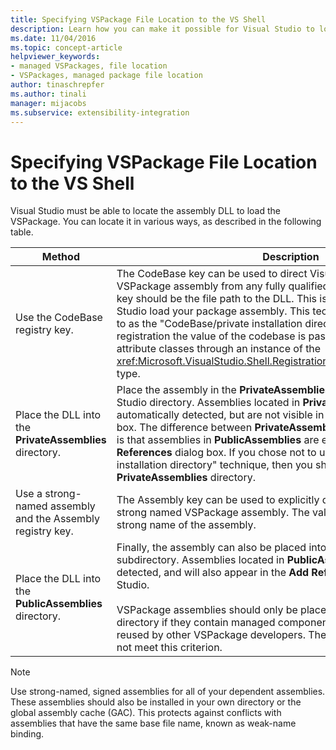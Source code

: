 ```yaml
---
title: Specifying VSPackage File Location to the VS Shell
description: Learn how you can make it possible for Visual Studio to locate the assembly DLL to load the VSPackage.
ms.date: 11/04/2016
ms.topic: concept-article
helpviewer_keywords:
- managed VSPackages, file location
- VSPackages, managed package file location
author: tinaschrepfer
ms.author: tinali
manager: mijacobs
ms.subservice: extensibility-integration
---
```

# Specifying VSPackage File Location to the VS Shell

Visual Studio must be able to locate the assembly DLL to load the VSPackage. You can locate it in various ways, as described in the following table.

| Method | Description |
| - | - |
| Use the CodeBase registry key. | The CodeBase key can be used to direct Visual Studio to load the VSPackage assembly from any fully qualified file path. The value of the key should be the file path to the DLL. This is the best way to have Visual Studio load your package assembly. This technique is sometimes referred to as the "CodeBase/private installation directory technique." During registration the value of the codebase is passed to the registration attribute classes through an instance of the <xref:Microsoft.VisualStudio.Shell.RegistrationAttribute.RegistrationContext> type. |
| Place the DLL into the **PrivateAssemblies** directory. | Place the assembly in the **PrivateAssemblies** subdirectory of the Visual Studio directory. Assemblies located in **PrivateAssemblies** are automatically detected, but are not visible in the **Add References** dialog box. The difference between **PrivateAssemblies** and **PublicAssemblies** is that assemblies in **PublicAssemblies** are enumerated in the **Add References** dialog box. If you chose not to use the "CodeBase/private installation directory" technique, then you should install into the **PrivateAssemblies** directory. |
| Use a strong-named assembly and the Assembly registry key. | The Assembly key can be used to explicitly direct Visual Studio to load a strong named VSPackage assembly. The value of the key should be the strong name of the assembly. |
| Place the DLL into the **PublicAssemblies** directory. | Finally, the assembly can also be placed into the **PublicAssemblies** subdirectory. Assemblies located in **PublicAssemblies** are automatically detected, and will also appear in the **Add References** dialog box in Visual Studio.<br /><br /> VSPackage assemblies should only be placed in the **PublicAssemblies** directory if they contain managed components that are intended to be reused by other VSPackage developers. The majority of assemblies do not meet this criterion. |

> [!NOTE]
> Use strong-named, signed assemblies for all of your dependent assemblies. These assemblies should also be installed in your own directory or the global assembly cache (GAC). This protects against conflicts with assemblies that have the same base file name, known as weak-name binding.

